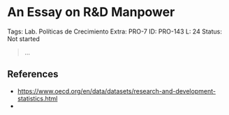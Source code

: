 # An Essay on R&D Manpower

Tags: Lab. Políticas de Crecimiento
Extra: PRO-7
ID: PRO-143
L: 24
Status: Not started

> …
> 

## References

- https://www.oecd.org/en/data/datasets/research-and-development-statistics.html
-